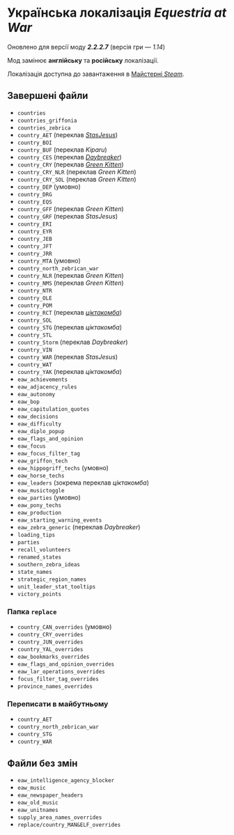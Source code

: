 # Українська локалізація *Equestria at War*
Оновлено для версії моду ***2.2.2.7*** (версія гри&nbsp;— *1.14*)

Мод замінює **англійську** та **російську** локалізації.

Локалізація доступна до завантаження в [Майстерні *Steam*](https://steamcommunity.com/workshop/filedetails/?id=3176454246).

## Завершені файли
+ `countries`
+ `countries_griffonia`
+ `countries_zebrica`
+ `country_AET` (переклав [*StasJesus*](https://steamcommunity.com/profiles/76561198867405533))
+ `country_BOI`
+ `country_BUF` (переклав *Kiparu*)
+ `country_CES` (переклав [*Daybreaker*](https://steamcommunity.com/profiles/76561199084403733))
+ `country_CRY` (переклав [*Green Kitten*](https://steamcommunity.com/profiles/76561198235810742))
+ `country_CRY_NLR` (переклав *Green Kitten*)
+ `country_CRY_SOL` (переклав *Green Kitten*)
+ `country_DEP` (умовно)
+ `country_DRG`
+ `country_EQS`
+ `country_GFF` (переклав *Green Kitten*)
+ `country_GRF` (переклав *StasJesus*)
+ `country_ERI`
+ `country_EYR`
+ `country_JEB`
+ `country_JFT`
+ `country_JRR`
+ `country_MTA` (умовно)
+ `country_north_zebrican_war`
+ `country_NLR` (переклав *Green Kitten*)
+ `country_NMS` (переклав *Green Kitten*)
+ `country_NTR`
+ `country_OLE`<!--  (переклав *Max*) -->
+ `country_POM`
+ `country_RCT` (переклав [*ціктакомба*](https://steamcommunity.com/profiles/76561199241366335))
+ `country_SOL`
+ `country_STG` (переклав *ціктакомба*)
+ `country_STL`<!--  (переклав *Max*) -->
+ `country_Storm` (переклав *Daybreaker*)
+ `country_VIN`
+ `country_WAR` (переклав *StasJesus*)
+ `country_WAT`
+ `country_YAK` (переклав *ціктакомба*)
+ `eaw_achievements`
+ `eaw_adjacency_rules`
+ `eaw_autonomy`
+ `eaw_bop`
+ `eaw_capitulation_quotes`
+ `eaw_decisions`
+ `eaw_difficulty`
+ `eaw_diplo_popup`
+ `eaw_flags_and_opinion`
+ `eaw_focus`
+ `eaw_focus_filter_tag`
+ `eaw_griffon_tech`
+ `eaw_hippogriff_techs` (умовно)
+ `eaw_horse_techs`
+ `eaw_leaders` (зокрема переклав *ціктакомба*)
+ `eaw_musictoggle`
+ `eaw_parties` (умовно)
+ `eaw_pony_techs`
+ `eaw_production`
+ `eaw_starting_warning_events`
+ `eaw_zebra_generic` (переклав *Daybreaker*)
+ `loading_tips`
+ `parties`<!--  (переклав *Max*) -->
+ `recall_volunteers`
+ `renamed_states`
+ `southern_zebra_ideas`
+ `state_names`
+ `strategic_region_names`
+ `unit_leader_stat_tooltips`
+ `victory_points`

### Папка `replace`
+ `country_CAN_overrides` (умовно)
+ `country_CRY_overrides`
+ `country_JUN_overrides`
+ `country_YAL_overrides`
+ `eaw_bookmarks_overrides`
+ `eaw_flags_and_opinion_overrides`
+ `eaw_lar_operations_overrides`
+ `focus_filter_tag_overrides`
+ `province_names_overrides`

### Переписати в майбутньому
+ `country_AET`
+ `country_north_zebrican_war`
+ `country_STG`
+ `country_WAR`

## Файли без змін
+ `eaw_intelligence_agency_blocker`
+ `eaw_music`
+ `eaw_newspaper_headers`
+ `eaw_old_music`
+ `eaw_unitnames`
+ `supply_area_names_overrides`
+ `replace/country_MAN&ELF_overrides`